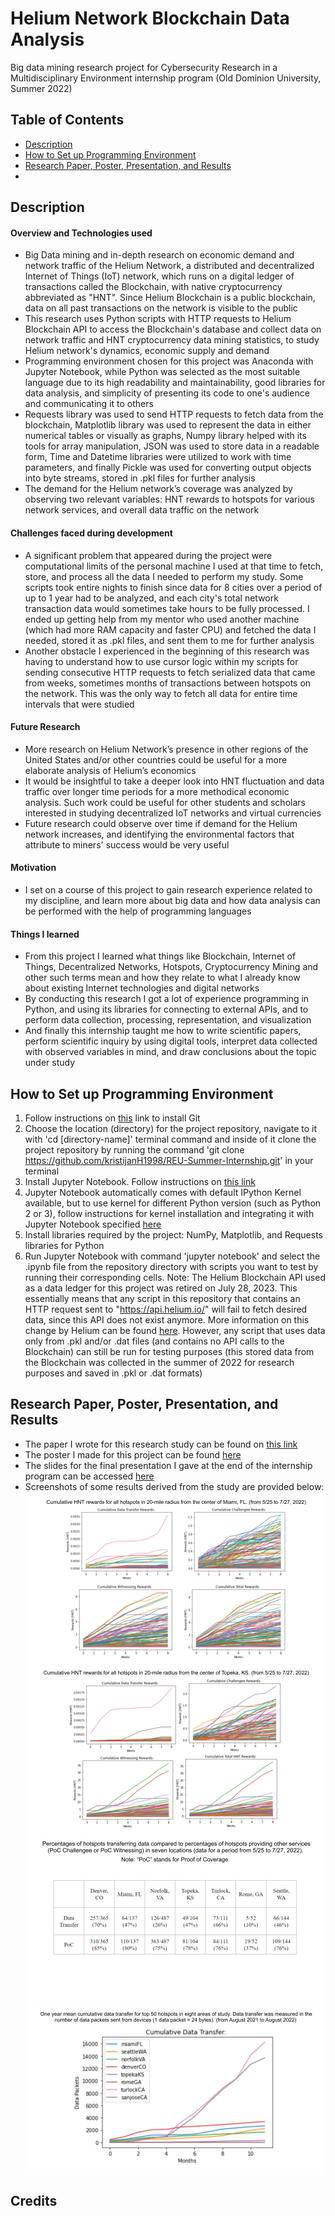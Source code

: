 # Helium Network Blockchain Data Analysis
Big data mining research project for Cybersecurity Research in a Multidisciplinary Environment internship program (Old Dominion University, Summer 2022)

## Table of Contents
- [Description](#description)
- [How to Set up Programming Environment](#how-to-set-up-programming-environment)
- [Research Paper, Poster, Presentation, and Results](#research-paper-poster-presentation-and-results)
- []()

## Description
#### Overview and Technologies used
* Big Data mining and in-depth research on economic demand and network traffic of the Helium Network, a distributed and decentralized Internet of Things (IoT) network, which runs on a digital ledger of transactions called the Blockchain, with native cryptocurrency abbreviated as "HNT". Since Helium Blockchain is a public blockchain, data on all past transactions on the network is visible to the public
* This research uses Python scripts with HTTP requests to Helium Blockchain API to access the Blockchain's database and collect data on network traffic and HNT cryptocurrency data mining statistics, to study Helium network's dynamics, economic supply and demand
* Programming environment chosen for this project was Anaconda with Jupyter Notebook, while Python was selected as the most suitable language due to its high readability and maintainability, good libraries for data analysis, and simplicity of presenting its code to one's audience and communicating it to others
* Requests library was used to send HTTP requests to fetch data from the blockchain, Matplotlib library was used to represent the data in either numerical tables or visually as graphs, Numpy library helped with its tools for array manipulation, JSON was used to store data in a readable form, Time and Datetime libraries were utilized to work with time parameters, and finally Pickle was used for converting output objects into byte streams, stored in .pkl files for further analysis
* The demand for the Helium network’s coverage was analyzed by observing two relevant variables: HNT rewards to hotspots for various network services, and overall data traffic on the network

#### Challenges faced during development
* A significant problem that appeared during the project were computational limits of the personal machine I used at that time to fetch, store, and process all the data I needed to perform my study. Some scripts took entire nights to finish since data for 8 cities over a period of up to 1 year had to be analyzed, and each city's total network transaction data would sometimes take hours to be fully processed. I ended up getting help from my mentor who used another machine (which had more RAM capacity and faster CPU) and fetched the data I needed, stored it as .pkl files, and sent them to me for further analysis
* Another obstacle I experienced in the beginning of this research was having to understand how to use cursor logic within my scripts for sending consecutive HTTP requests to fetch serialized data that came from weeks, sometimes months of transactions between hotspots on the network. This was the only way to fetch all data for entire time intervals that were studied

#### Future Research
* More research on Helium Network’s presence in other regions of the United States and/or other countries could be useful for a more elaborate analysis of Helium’s economics
* It would be insightful to take a deeper look into HNT fluctuation and data traffic over longer time periods for a more methodical economic analysis. Such work could be useful for other students and scholars interested in studying decentralized IoT networks and virtual currencies
* Future research could observe over time if demand for the Helium network increases, and identifying the environmental factors that attribute to miners' success would be very useful

#### Motivation
* I set on a course of this project to gain research experience related to my discipline, and learn more about big data and how data analysis can be performed with the help of programming languages

#### Things I learned
* From this project I learned what things like Blockchain, Internet of Things, Decentralized Networks, Hotspots, Cryptocurrency Mining and other such terms mean and how they relate to what I already know about existing Internet technologies and digital networks
* By conducting this research I got a lot of experience programming in Python, and using its libraries for connecting to external APIs, and to perform data collection, processing, representation, and visualization
* And finally this internship taught me how to write scientific papers, perform scientific inquiry by using digital tools, interpret data collected with observed variables in mind, and draw conclusions about the topic under study

## How to Set up Programming Environment
1. Follow instructions on [this](https://github.com/git-guides/install-git) link to install Git
2. Choose the location (directory) for the project repository, navigate to it with 'cd [directory-name]' terminal command and inside of it clone the project repository by running the command 'git clone https://github.com/kristijanH1998/REU-Summer-Internship.git' in your terminal
3. Install Jupyter Notebook. Follow instructions on [this link](https://jupyter.org/install)
4. Jupyter Notebook automatically comes with default IPython Kernel available, but to use kernel for different Python version (such as Python 2 or 3), follow instructions for kernel installation and integrating it with Jupyter Notebook specified [here](https://ipython.readthedocs.io/en/latest/install/kernel_install.html#installing-the-ipython-kernel)
5. Install libraries required by the project: NumPy, Matplotlib, and Requests libraries for Python
6. Run Jupyter Notebook with command 'jupyter notebook' and select the .ipynb file from the repository directory with scripts you want to test by running their corresponding cells. Note: The Helium Blockchain API used as a data ledger for this project was retired on July 28, 2023. This essentially means that any script in this repository that contains an HTTP request sent to "https://api.helium.io/" will fail to fetch desired data, since this API does not exist anymore. More information on this change by Helium can be found [here](https://docs.helium.com/solana/migration/blockchain-api/). However, any script that uses data only from .pkl and/or .dat files (and contains no API calls to the Blockchain) can still be run for testing purposes (this stored data from the Blockchain was collected in the summer of 2022 for research purposes and saved in .pkl or .dat formats)

## Research Paper, Poster, Presentation, and Results
* The paper I wrote for this research study can be found on [this link](https://docs.google.com/document/d/1e3eJWykSwqRAiOo_efxFnnfB9gEqLwgV/edit?usp=sharing&ouid=118036694644451906663&rtpof=true&sd=true)
* The poster I made for this project can be found [here](https://docs.google.com/presentation/d/1L2tvWKAIFjRoeVKj8vxawBlwEcLpBivB/edit?usp=sharing&ouid=118036694644451906663&rtpof=true&sd=true)
* The slides for the final presentation I gave at the end of the internship program can be accessed [here](https://docs.google.com/presentation/d/1EP9JSGx_IGVwyFztLyxRJESCElC5qrW9DdnMKnJ87qU/edit?usp=sharing)
* Screenshots of some results derived from the study are provided below:
![HNT Rewards in Miami, FL](/results-screenshots/odu-helium-analysis4.png?raw=true "HNT Rewards in Miami, FL")
![HNT Rewards in Topeka, KS](/results-screenshots/odu-helium-analysis2.png?raw=true "HNT Rewards in Topeka, KS")
![Data Transfer vs. Other Services Per City](/results-screenshots/odu-helium-analysis8.png?raw=true "Data Transfer vs. Other Services Per City")
![Cumulative Mean Data Transfer for Top 50 Hotspots Per City](/results-screenshots/odu-helium-analysis7.png?raw=true "Data Transfer vs. Other Services Per City")

## Credits